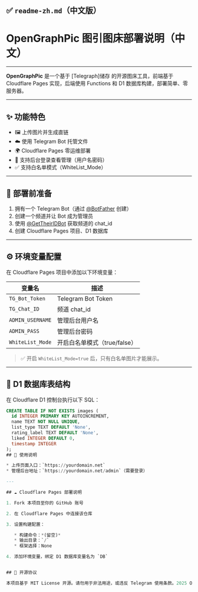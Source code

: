 ## ✅ `readme-zh.md`（中文版）


# OpenGraphPic 图引图床部署说明（中文）

---

**OpenGraphPic** 是一个基于 [Telegraph]储存 的开源图床工具，前端基于 Cloudflare Pages 实现，后端使用 Functions 和 D1 数据库构建，部署简单、零服务器。

---

## ✨ 功能特色

- 🖼️ 上传图片并生成直链  
- ☁️ 使用 Telegram Bot 托管文件  
- 🌍 Cloudflare Pages 零运维部署  
- 🔐 支持后台登录查看管理（用户名密码）  
- ✅ 支持白名单模式（WhiteList_Mode）

---

## 🧩 部署前准备

1. 拥有一个 Telegram Bot（通过 [@BotFather](https://t.me/BotFather) 创建）  
2. 创建一个频道并让 Bot 成为管理员  
3. 使用 [@GetTheirIDBot](https://t.me/GetTheirIDBot) 获取频道的 chat_id  
4. 创建 Cloudflare Pages 项目、D1 数据库  

---

## ⚙️ 环境变量配置

在 Cloudflare Pages 项目中添加以下环境变量：

| 变量名             | 描述                              |
|--------------------|-----------------------------------|
| `TG_Bot_Token`     | Telegram Bot Token                |
| `TG_Chat_ID`       | 频道 chat_id                      |
| `ADMIN_USERNAME`   | 管理后台用户名                    |
| `ADMIN_PASS`       | 管理后台密码                      |
| `WhiteList_Mode`   | 开启白名单模式（true/false）      |

> ✅ 开启 `WhiteList_Mode=true` 后，只有白名单图片才能展示。

---

## 🧱 D1 数据库表结构

在 Cloudflare D1 控制台执行以下 SQL：

```sql
CREATE TABLE IF NOT EXISTS images (
  id INTEGER PRIMARY KEY AUTOINCREMENT,
  name TEXT NOT NULL UNIQUE,
  list_type TEXT DEFAULT 'None',
  rating_label TEXT DEFAULT 'None',
  liked INTEGER DEFAULT 0,
  timestamp INTEGER
);
## 📄 使用说明

* 上传页面入口：`https://yourdomain.net`
* 管理后台地址：`https://yourdomain.net/admin`（需要登录）

---

## ☁️ Cloudflare Pages 部署说明

1. Fork 本项目至你的 GitHub 账号

2. 在 Cloudflare Pages 中连接该仓库

3. 设置构建配置：

   * 构建命令：*(留空)*
   * 输出目录：`/`
   * 框架选择：None

4. 添加环境变量，绑定 D1 数据库变量名为 `DB`


## 📜 开源协议

本项目基于 MIT License 开源。请勿用于非法用途，或违反 Telegram 使用条款。2025 OpenJSW™ / OpenGraphPic Project
